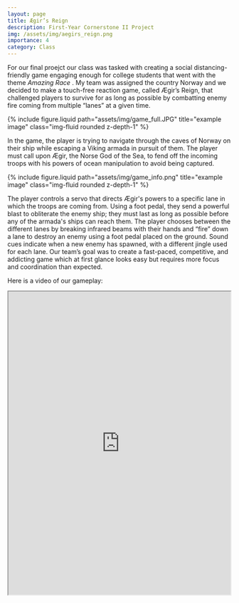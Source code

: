 ```yaml
---
layout: page
title: Ægir’s Reign
description: First-Year Cornerstone II Project
img: /assets/img/aegirs_reign.png
importance: 4
category: Class
---
```


For our final proejct our class was tasked with creating a social distancing-friendly game engaging enough for college students that went with the theme <i> Amazing Race </i>. My team was assigned the country Norway and we decided to make a touch-free reaction game, called Ægir’s Reign, that challenged players to survive for as long as possible by combatting enemy fire coming from multiple “lanes” at a given time.

<div class="row justify-content-sm-start">
    <div class="col-sm mt-0 mt-md-0">
        {% include figure.liquid path="assets/img/game_full.JPG" title="example image" class="img-fluid rounded z-depth-1" %}
    </div>
</div>

In the game, the player is trying to navigate through the caves of Norway on their ship while escaping a Viking armada in pursuit of them. The player must call upon Ægir, the Norse God of the Sea, to fend off the incoming troops with his powers of ocean manipulation to avoid being captured.

<div class="row justify-content-sm-start">
    <div class="col-sm mt-0 mt-md-0">
        {% include figure.liquid path="assets/img/game_info.png" title="example image" class="img-fluid rounded z-depth-1" %}
    </div>
</div>

The player controls a servo that directs Ægir's powers to a specific lane in which the troops are coming from. Using a foot pedal, they send a powerful blast to obliterate the enemy ship; they must last as long as possible before any of the armada's ships can reach them. The player chooses between the different lanes by breaking infrared beams with their hands and “fire” down a lane to destroy an enemy using a foot pedal placed on the ground. Sound cues indicate when a new enemy has spawned, with a different jingle used for each lane. Our team’s goal was to create a fast-paced, competitive, and addicting game which at first glance looks easy but requires more focus and coordination than expected.

Here is a video of our gameplay:

<div style="display: flex; justify-content: center;">
   <iframe src="https://drive.google.com/file/d/1viM0tX9PhVtHoTmryiD1mxZNdzfk_fk5/preview" width="840" height="680" allow="autoplay"></iframe>
</div>
